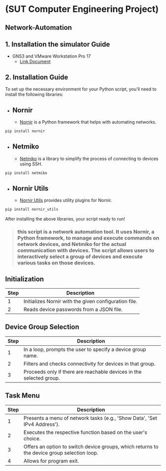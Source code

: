 # (SUT Computer Engineering Project)
## Network-Automation
## 1. Installation the simulator Guide
* GNS3 and VMware Workstation Pro 17
    * [Link Document](https://drive.google.com/file/d/1WKdPStCYnktTKV1PC2LwFCC7Jkf_PKE7/view?usp=drive_link) 

## 2. Installation Guide
To set up the necessary environment for your Python script, you'll need to install the following libraries:

* ## Nornir
    * [Nornir](https://nornir.tech/) is a Python framework that helps with automating networks.

```bash
pip install nornir
```

* ## Netmiko
    * [Netmiko](https://github.com/ktbyers/netmiko) is a library to simplify the process of connecting to devices using SSH.

```bash
pip install netmiko
```

* ## Nornir Utils
    * [Nornir Utils](https://github.com/nornir-automation/nornir_utils) provides utility plugins for Nornir.

```bash
pip install nornir_utils
```

After installing the above libraries, your script ready to run!

> ### this script is a network automation tool. It uses Nornir, a Python framework, to manage and execute commands on network devices, and Netmiko for the actual communication with devices. The script allows users to interactively select a group of devices and execute various tasks on those devices.

## Initialization
| Step | Description                                          |
|------|------------------------------------------------------|
| 1    | Initializes Nornir with the given configuration file.|
| 2    | Reads device passwords from a JSON file.             |

## Device Group Selection
| Step | Description                                                                |
|------|----------------------------------------------------------------------------|
| 1    | In a loop, prompts the user to specify a device group name.                 |
| 2    | Filters and checks connectivity for devices in that group.                 |
| 3    | Proceeds only if there are reachable devices in the selected group.        |

## Task Menu
| Step | Description                                                                  |
|------|------------------------------------------------------------------------------|
| 1    | Presents a menu of network tasks (e.g., 'Show Data', 'Set IPv4 Address').    |
| 2    | Executes the respective function based on the user's choice.                 |
| 3    | Offers an option to switch device groups, which returns to the device group selection loop.|
| 4    | Allows for program exit. 